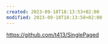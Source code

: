 ```yaml
---
created: 2023-09-18T18:13:53+02:00
modified: 2023-09-18T18:13:58+02:00
---
```


https://github.com/t413/SinglePaged
